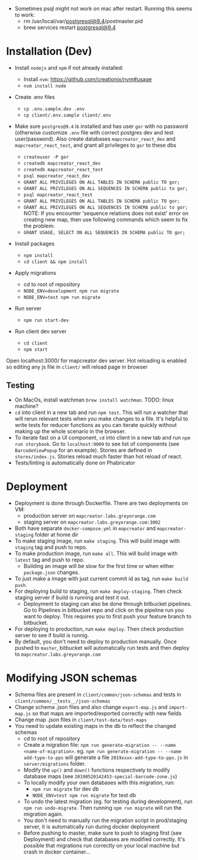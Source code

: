 - Sometimes psql might not work on mac after restart. Running this seems to work:
    - rm /usr/local/var/postgresql@9.4/postmaster.pid
    - brew services restart postgresql@9.4


# Installation (Dev)

- Install `nodejs` and `npm` if not already installed:
    - Install `nvm`: https://github.com/creationix/nvm#usage
    - `nvm install node`
- Create .env files
    - `cp .env.sample.dev .env`
    - `cp client/.env.sample client/.env`
- Make sure `postgres@9.4` is installed and has user `gor` with no password (otherwise customize `.env` file with correct postgres dev and test user/password). Also create databases `mapcreator_react_dev` and `mapcreator_react_test`, and grant all privileges to `gor` to these dbs
    - `createuser -P gor`
    - `createdb mapcreator_react_dev`
    - `createdb mapcreator_react_test`
    - `psql mapcreator_react_dev`
    - `GRANT ALL PRIVILEGES ON ALL TABLES IN SCHEMA public TO gor;`
    - `GRANT ALL PRIVILEGES ON ALL SEQUENCES IN SCHEMA public to gor;`
    - `psql mapcreator_react_test`
    - `GRANT ALL PRIVILEGES ON ALL TABLES IN SCHEMA public TO gor;`
    - `GRANT ALL PRIVILEGES ON ALL SEQUENCES IN SCHEMA public to gor;`
NOTE: If you encounter 'sequence relations does not exist' error on creating new map, then use following commands which seem
    to fix the problem:
    - `GRANT USAGE, SELECT ON ALL SEQUENCES IN SCHEMA public TO gor;`

- Install packages
    - `npm install`
    - `cd client && npm install`
- Apply migrations
    - cd to root of repository
    - `NODE_ENV=development npm run migrate`
    - `NODE_ENV=test npm run migrate`
- Run server
    - `npm run start-dev`
- Run client dev server
    - `cd client`
    - `npm start`

Open localhost:3000/ for mapcreator dev server. Hot reloading is enabled so editing any js file in `client/` will reload page in browser 

## Testing
- On MacOs, install watchman `brew install watchman`. TODO: linux machine?
- `cd` into client in a new tab and run `npm test`. This will run a watcher that will rerun relevant tests when you make changes to a file. It's helpful to write tests for reducer functions as you can iterate quickly without making up the whole scenario in the browser.
- To iterate fast on a UI component, `cd` into client in a new tab and run `npm run storybook`. Go to `localhost:9009` to see list of components (see `BarcodeViewPopup` for an example). Stories are defined in `stores/index.js`. Stories reload much faster than hot reload of react.
- Tests/linting is automatically done on Phabricator

# Deployment

- Deployment is done through Dockerfile. There are two deployments on VM:
    - production server on `mapcreator.labs.greyorange.com`
    - staging server on `mapcreator.labs.greyorange.com:3002`
- Both have separate `docker-compose.yml` in `mapcreator` and `mapcreator-staging` folder at home dir
- To make staging image, run `make staging`. This will build image with `staging` tag and push to repo.
- To make production image, run `make all`. This will build image with `latest` tag and push to repo.
    - Building an image will be slow for the first time or when either `package.json` changes.
- To just make a image with just current commit id as tag, run `make build push`.
- For deploying build to staging, run `make deploy-staging`. Then check staging server if build is running and test it out.
    - Deployment to staging can also be done through bitbucket pipelines. Go to Pipelines in bitbucket repo and click on the pipeline run you want to deploy. This requires you to first push your feature branch to bitbucket.
- For deploying to production, run `make deploy`. Then check production server to see if build is runnig.
- By default, you don't need to deploy to production manually. Once pushed to `master`, bitbucket will automatically run tests and then deploy to `mapcreator.labs.greyorange.com`

# Modifying JSON schemas

- Schema files are present in `client/common/json-schemas` and tests in `client/common/__tests__/json-schemas`
- Change schema .json files and also change `export-map.js` and `import-map.js` so that maps are imported/exported correctly with new fields
- Change map .json files in `client/test-data/test-maps`
- You need to update existing maps in the db to reflect the changed schemas
    - cd to root of repository
    - Create a migration file: `npm run generate-migration -- --name <name-of-migration>`. eg. `npm run generate-migration -- --name add-type-to-pps` will generate a file `2019xxxx-add-type-to-pps.js` in `server/migrations` folder.
    - Modify the `up()` and `down()` functions respectively to modify database maps (see `20190520142453-special-barcode-zone.js`)
    - To locally modify your own databases with this migration, run:
        - `npm run migrate` for dev db
        - `NODE_ENV=test npm run migrate` for test db
    - To undo the latest migration (eg. for testing during development), run `npm run undo-migrate`. Then running `npm run migrate` will run the migration again.
    - You don't need to manually run the migration script in prod/staging server, it is automatically run during docker deployment
    - Before pushing to master, make sure to push to staging first (see Deployment) and check that databases are modified correctly. It's possible that migrations run correctly on your local machine but crash in docker container...
